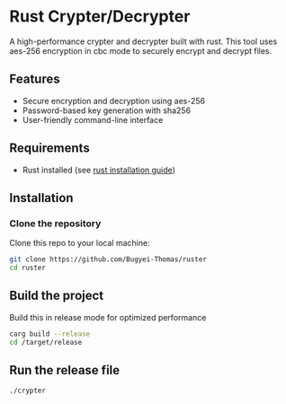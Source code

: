 # Rust Crypter/Decrypter

A high-performance crypter and decrypter built with rust. This tool uses aes-256 encryption in cbc mode to securely encrypt and decrypt files.

## Features
- Secure encryption and decryption using aes-256
- Password-based key generation with sha256
- User-friendly command-line interface

## Requirements
- Rust installed (see [rust installation guide](https://www.rust-lang.org/tools/install))

## Installation

### Clone the repository
Clone this repo to your local machine:
```bash
git clone https://github.com/Bugyei-Thomas/ruster
cd ruster
```
## Build the project
Build this in release mode for optimized performance
```bash
carg build --release
cd /target/release
```
## Run the release file
```bash
./crypter
```
